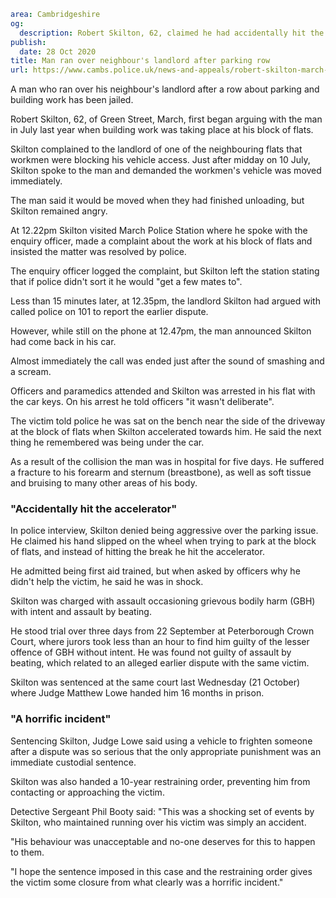 ```yaml
area: Cambridgeshire
og:
  description: Robert Skilton, 62, claimed he had accidentally hit the accelerator
publish:
  date: 28 Oct 2020
title: Man ran over neighbour's landlord after parking row
url: https://www.cambs.police.uk/news-and-appeals/robert-skilton-march-court-sentencing
```

A man who ran over his neighbour's landlord after a row about parking and building work has been jailed.

Robert Skilton, 62, of Green Street, March, first began arguing with the man in July last year when building work was taking place at his block of flats.

Skilton complained to the landlord of one of the neighbouring flats that workmen were blocking his vehicle access. Just after midday on 10 July, Skilton spoke to the man and demanded the workmen's vehicle was moved immediately.

The man said it would be moved when they had finished unloading, but Skilton remained angry.

At 12.22pm Skilton visited March Police Station where he spoke with the enquiry officer, made a complaint about the work at his block of flats and insisted the matter was resolved by police.

The enquiry officer logged the complaint, but Skilton left the station stating that if police didn't sort it he would "get a few mates to".

Less than 15 minutes later, at 12.35pm, the landlord Skilton had argued with called police on 101 to report the earlier dispute.

However, while still on the phone at 12.47pm, the man announced Skilton had come back in his car.

Almost immediately the call was ended just after the sound of smashing and a scream.

Officers and paramedics attended and Skilton was arrested in his flat with the car keys. On his arrest he told officers "it wasn't deliberate".

The victim told police he was sat on the bench near the side of the driveway at the block of flats when Skilton accelerated towards him. He said the next thing he remembered was being under the car.

As a result of the collision the man was in hospital for five days. He suffered a fracture to his forearm and sternum (breastbone), as well as soft tissue and bruising to many other areas of his body.

### "Accidentally hit the accelerator"

In police interview, Skilton denied being aggressive over the parking issue. He claimed his hand slipped on the wheel when trying to park at the block of flats, and instead of hitting the break he hit the accelerator.

He admitted being first aid trained, but when asked by officers why he didn't help the victim, he said he was in shock.

Skilton was charged with assault occasioning grievous bodily harm (GBH) with intent and assault by beating.

He stood trial over three days from 22 September at Peterborough Crown Court, where jurors took less than an hour to find him guilty of the lesser offence of GBH without intent. He was found not guilty of assault by beating, which related to an alleged earlier dispute with the same victim.

Skilton was sentenced at the same court last Wednesday (21 October) where Judge Matthew Lowe handed him 16 months in prison.

### "A horrific incident"

Sentencing Skilton, Judge Lowe said using a vehicle to frighten someone after a dispute was so serious that the only appropriate punishment was an immediate custodial sentence.

Skilton was also handed a 10-year restraining order, preventing him from contacting or approaching the victim.

Detective Sergeant Phil Booty said: "This was a shocking set of events by Skilton, who maintained running over his victim was simply an accident.

"His behaviour was unacceptable and no-one deserves for this to happen to them.

"I hope the sentence imposed in this case and the restraining order gives the victim some closure from what clearly was a horrific incident."
